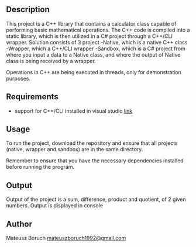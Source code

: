 ## Description

This project is a C++ library that contains a calculator class capable of performing basic mathematical operations.
The C++ code is compiled into a static library, which is then utilized in a C# project through a C++/CLI wrapper.
Solution consists of 3 project
-Native, which is a native C++ class
-Wrapper, which a C++/CLI wrapper
-Sandbox, which is a C# project from where you input a data to a Native class, and where the output of Native class is being received by a wrapper.

Operations in C++ are being executed in threads, only for demonstration purposes.


## Requirements

- support for C++/CLI installed in visual studio [link](https://learn.microsoft.com/en-us/cpp/dotnet/dotnet-programming-with-cpp-cli-visual-cpp?view=msvc-170)

## Usage

To run the project, download the repository and ensure that all projects (native, wrapper and sandbox) are in the same directory. 

Remember to ensure that you have the necessary dependencies installed before running the program.


## Output

Output of the project is a sum, difference, product and quotient, of 2 given numbers. Output is displayed in console


## Author

Mateusz Boruch
mateuszboruch1992@gmail.com